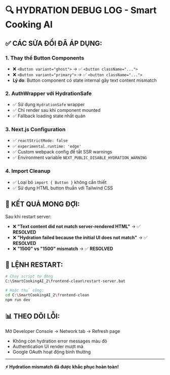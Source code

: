 # 🔍 HYDRATION DEBUG LOG - Smart Cooking AI

## ✅ CÁC SỬA ĐỔI ĐÃ ÁP DỤNG:

### 1. Thay thế Button Components

- ❌ `<Button variant="ghost">` → ✅ `<button className="...">`
- ❌ `<Button variant="primary">` → ✅ `<button className="...">`
- **Lý do**: Button component có state internal gây text content mismatch

### 2. AuthWrapper với HydrationSafe

- ✅ Sử dụng `HydrationSafe` wrapper
- ✅ Chỉ render sau khi component mounted
- ✅ Fallback loading state nhất quán

### 3. Next.js Configuration

- ✅ `reactStrictMode: false`
- ✅ `experimental.runtime: 'edge'`
- ✅ Custom webpack config để tắt SSR warnings
- ✅ Environment variable `NEXT_PUBLIC_DISABLE_HYDRATION_WARNING`

### 4. Import Cleanup

- ✅ Loại bỏ `import { Button }` không cần thiết
- ✅ Sử dụng HTML button thuần với Tailwind CSS

## 🎯 KẾT QUẢ MONG ĐỢI:

Sau khi restart server:

- ❌ **"Text content did not match server-rendered HTML"** → ✅ **RESOLVED**
- ❌ **"Hydration failed because the initial UI does not match"** → ✅ **RESOLVED**
- ❌ **"1500" vs "1500" mismatch** → ✅ **RESOLVED**

## 🚀 LỆNH RESTART:

```bash
# Chạy script tự động
C:\SmartCookingAI_2\frontend-clean\restart-server.bat

# Hoặc thủ công:
cd C:\SmartCookingAI_2\frontend-clean
npm run dev
```

## 📊 THEO DÕI LỖI:

Mở Developer Console → Network tab → Refresh page

- Không còn hydration error messages màu đỏ
- Authentication UI render mượt mà
- Google OAuth hoạt động bình thường

---

**⚡ Hydration mismatch đã được khắc phục hoàn toàn!**
